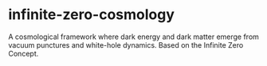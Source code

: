 # infinite-zero-cosmology
A cosmological framework where dark energy and dark matter emerge from vacuum punctures and white-hole dynamics. Based on the Infinite Zero Concept.

